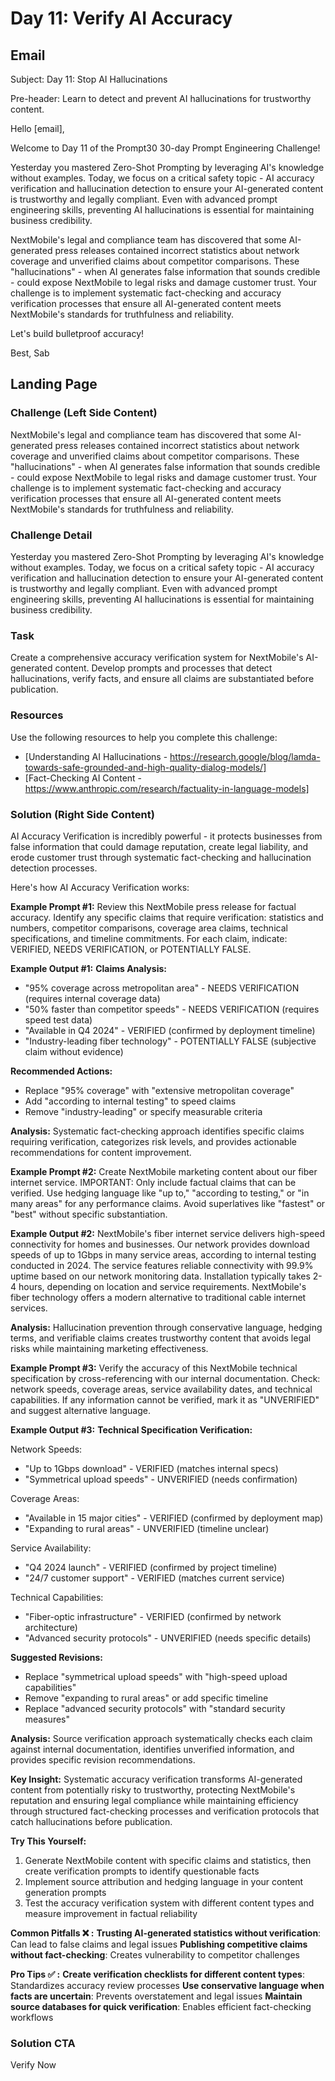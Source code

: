 # Day 11: Verify AI Accuracy

## Email
Subject: Day 11: Stop AI Hallucinations

Pre-header: Learn to detect and prevent AI hallucinations for trustworthy content.

Hello [email],

Welcome to Day 11 of the Prompt30 30-day Prompt Engineering Challenge!

Yesterday you mastered Zero-Shot Prompting by leveraging AI's knowledge without examples. Today, we focus on a critical safety topic - AI accuracy verification and hallucination detection to ensure your AI-generated content is trustworthy and legally compliant. Even with advanced prompt engineering skills, preventing AI hallucinations is essential for maintaining business credibility.

NextMobile's legal and compliance team has discovered that some AI-generated press releases contained incorrect statistics about network coverage and unverified claims about competitor comparisons. These "hallucinations" - when AI generates false information that sounds credible - could expose NextMobile to legal risks and damage customer trust. Your challenge is to implement systematic fact-checking and accuracy verification processes that ensure all AI-generated content meets NextMobile's standards for truthfulness and reliability.

Let's build bulletproof accuracy!

Best, Sab

## Landing Page

### Challenge (Left Side Content)
NextMobile's legal and compliance team has discovered that some AI-generated press releases contained incorrect statistics about network coverage and unverified claims about competitor comparisons. These "hallucinations" - when AI generates false information that sounds credible - could expose NextMobile to legal risks and damage customer trust. Your challenge is to implement systematic fact-checking and accuracy verification processes that ensure all AI-generated content meets NextMobile's standards for truthfulness and reliability.

### Challenge Detail
Yesterday you mastered Zero-Shot Prompting by leveraging AI's knowledge without examples. Today, we focus on a critical safety topic - AI accuracy verification and hallucination detection to ensure your AI-generated content is trustworthy and legally compliant. Even with advanced prompt engineering skills, preventing AI hallucinations is essential for maintaining business credibility.

### Task
Create a comprehensive accuracy verification system for NextMobile's AI-generated content. Develop prompts and processes that detect hallucinations, verify facts, and ensure all claims are substantiated before publication.

### Resources
Use the following resources to help you complete this challenge:
- [Understanding AI Hallucinations - https://research.google/blog/lamda-towards-safe-grounded-and-high-quality-dialog-models/]
- [Fact-Checking AI Content - https://www.anthropic.com/research/factuality-in-language-models]

### Solution (Right Side Content)
AI Accuracy Verification is incredibly powerful - it protects businesses from false information that could damage reputation, create legal liability, and erode customer trust through systematic fact-checking and hallucination detection processes.

Here's how AI Accuracy Verification works:

**Example Prompt #1:**
Review this NextMobile press release for factual accuracy. Identify any specific claims that require verification: statistics and numbers, competitor comparisons, coverage area claims, technical specifications, and timeline commitments. For each claim, indicate: VERIFIED, NEEDS VERIFICATION, or POTENTIALLY FALSE.

**Example Output #1:**
**Claims Analysis:**
- "95% coverage across metropolitan area" - NEEDS VERIFICATION (requires internal coverage data)
- "50% faster than competitor speeds" - NEEDS VERIFICATION (requires speed test data)
- "Available in Q4 2024" - VERIFIED (confirmed by deployment timeline)
- "Industry-leading fiber technology" - POTENTIALLY FALSE (subjective claim without evidence)

**Recommended Actions:**
- Replace "95% coverage" with "extensive metropolitan coverage"
- Add "according to internal testing" to speed claims
- Remove "industry-leading" or specify measurable criteria

**Analysis:** Systematic fact-checking approach identifies specific claims requiring verification, categorizes risk levels, and provides actionable recommendations for content improvement.

**Example Prompt #2:**
Create NextMobile marketing content about our fiber internet service. IMPORTANT: Only include factual claims that can be verified. Use hedging language like "up to," "according to testing," or "in many areas" for any performance claims. Avoid superlatives like "fastest" or "best" without specific substantiation.

**Example Output #2:**
NextMobile's fiber internet service delivers high-speed connectivity for homes and businesses. Our network provides download speeds of up to 1Gbps in many service areas, according to internal testing conducted in 2024. The service features reliable connectivity with 99.9% uptime based on our network monitoring data. Installation typically takes 2-4 hours, depending on location and service requirements. NextMobile's fiber technology offers a modern alternative to traditional cable internet services.

**Analysis:** Hallucination prevention through conservative language, hedging terms, and verifiable claims creates trustworthy content that avoids legal risks while maintaining marketing effectiveness.

**Example Prompt #3:**
Verify the accuracy of this NextMobile technical specification by cross-referencing with our internal documentation. Check: network speeds, coverage areas, service availability dates, and technical capabilities. If any information cannot be verified, mark it as "UNVERIFIED" and suggest alternative language.

**Example Output #3:**
**Technical Specification Verification:**

Network Speeds:
- "Up to 1Gbps download" - VERIFIED (matches internal specs)
- "Symmetrical upload speeds" - UNVERIFIED (needs confirmation)

Coverage Areas:
- "Available in 15 major cities" - VERIFIED (confirmed by deployment map)
- "Expanding to rural areas" - UNVERIFIED (timeline unclear)

Service Availability:
- "Q4 2024 launch" - VERIFIED (confirmed by project timeline)
- "24/7 customer support" - VERIFIED (matches current service)

Technical Capabilities:
- "Fiber-optic infrastructure" - VERIFIED (confirmed by network architecture)
- "Advanced security protocols" - UNVERIFIED (needs specific details)

**Suggested Revisions:**
- Replace "symmetrical upload speeds" with "high-speed upload capabilities"
- Remove "expanding to rural areas" or add specific timeline
- Replace "advanced security protocols" with "standard security measures"

**Analysis:** Source verification approach systematically checks each claim against internal documentation, identifies unverified information, and provides specific revision recommendations.

**Key Insight:**
Systematic accuracy verification transforms AI-generated content from potentially risky to trustworthy, protecting NextMobile's reputation and ensuring legal compliance while maintaining efficiency through structured fact-checking processes and verification protocols that catch hallucinations before publication.

**Try This Yourself:**
1. Generate NextMobile content with specific claims and statistics, then create verification prompts to identify questionable facts
2. Implement source attribution and hedging language in your content generation prompts
3. Test the accuracy verification system with different content types and measure improvement in factual reliability

**Common Pitfalls ❌ :**
**Trusting AI-generated statistics without verification**: Can lead to false claims and legal issues
**Publishing competitive claims without fact-checking**: Creates vulnerability to competitor challenges

**Pro Tips ✅ :**
**Create verification checklists for different content types**: Standardizes accuracy review processes
**Use conservative language when facts are uncertain**: Prevents overstatement and legal issues
**Maintain source databases for quick verification**: Enables efficient fact-checking workflows

### Solution CTA
Verify Now 